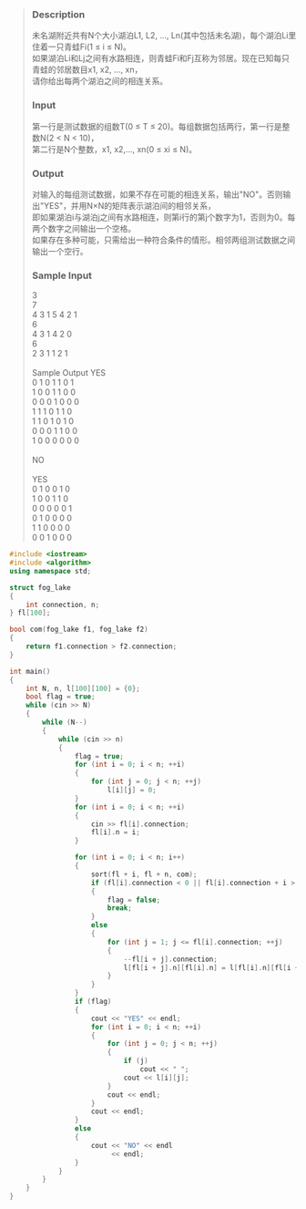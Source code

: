 >### Description
>未名湖附近共有N个大小湖泊L1, L2, ..., Ln(其中包括未名湖)，每个湖泊Li里住着一只青蛙Fi(1 ≤ i ≤ N)。<br>
>如果湖泊Li和Lj之间有水路相连，则青蛙Fi和Fj互称为邻居。现在已知每只青蛙的邻居数目x1, x2, ..., xn，<br>
>请你给出每两个湖泊之间的相连关系。<br>
>
>### Input
>第一行是测试数据的组数T(0 ≤ T ≤ 20)。每组数据包括两行，第一行是整数N(2 < N < 10)，<br>
>第二行是N个整数，x1, x2,..., xn(0 ≤ xi ≤ N)。<br>
>
>### Output
>对输入的每组测试数据，如果不存在可能的相连关系，输出"NO"。否则输出"YES"，并用N×N的矩阵表示湖泊间的相邻关系，<br>
>即如果湖泊i与湖泊j之间有水路相连，则第i行的第j个数字为1，否则为0。每两个数字之间输出一个空格。<br>
>如果存在多种可能，只需给出一种符合条件的情形。相邻两组测试数据之间输出一个空行。<br>
>
>### Sample Input
>3<br>
>7<br>
>4 3 1 5 4 2 1 <br>
>6<br>
>4 3 1 4 2 0 <br>
>6<br>
>2 3 1 1 2 1 <br>
><br>
>Sample Output
>YES<br>
>0 1 0 1 1 0 1 <br>
>1 0 0 1 1 0 0 <br>
>0 0 0 1 0 0 0 <br>
>1 1 1 0 1 1 0 <br>
>1 1 0 1 0 1 0 <br>
>0 0 0 1 1 0 0 <br>
>1 0 0 0 0 0 0 <br>
><br>
>NO<br>
><br>
>YES<br>
>0 1 0 0 1 0 <br>
>1 0 0 1 1 0 <br>
>0 0 0 0 0 1 <br>
>0 1 0 0 0 0 <br>
>1 1 0 0 0 0 <br>
>0 0 1 0 0 0 <br>

```cpp
#include <iostream>
#include <algorithm>
using namespace std;

struct fog_lake
{
    int connection, n;
} fl[100];

bool com(fog_lake f1, fog_lake f2)
{
    return f1.connection > f2.connection;
}

int main()
{
    int N, n, l[100][100] = {0};
    bool flag = true;
    while (cin >> N)
    {
        while (N--)
        {
            while (cin >> n)
            {
                flag = true;
                for (int i = 0; i < n; ++i)
                {
                    for (int j = 0; j < n; ++j)
                        l[i][j] = 0;
                }
                for (int i = 0; i < n; ++i)
                {
                    cin >> fl[i].connection;
                    fl[i].n = i;
                }

                for (int i = 0; i < n; i++)
                {
                    sort(fl + i, fl + n, com);
                    if (fl[i].connection < 0 || fl[i].connection + i > n)
                    {
                        flag = false;
                        break;
                    }
                    else
                    {
                        for (int j = 1; j <= fl[i].connection; ++j)
                        {
                            --fl[i + j].connection;
                            l[fl[i + j].n][fl[i].n] = l[fl[i].n][fl[i + j].n] = 1;
                        }
                    }
                }
                if (flag)
                {
                    cout << "YES" << endl;
                    for (int i = 0; i < n; ++i)
                    {
                        for (int j = 0; j < n; ++j)
                        {
                            if (j)
                                cout << " ";
                            cout << l[i][j];
                        }
                        cout << endl;
                    }
                    cout << endl;
                }
                else
                {
                    cout << "NO" << endl
                         << endl;
                }
            }
        }
    }
}
```
